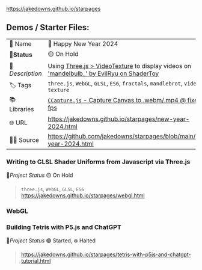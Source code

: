 https://jakedowns.github.io/starpages

## Demos / Starter Files:
| | |
|---|---|
| 👤 Name | 🎉 Happy New Year 2024 |
|🚦**Status** | 🟡 On Hold |
|🧾 *Description* | Using [Three.js > VideoTexture](https://threejs.org/docs/#api/en/textures/VideoTexture) to display videos on ['mandelbulb_' by EvilRyu on ShaderToy](https://www.shadertoy.com/view/MdXSWn) |
| 🏷️ Tags | `three.js`, `WebGL`, `GLSL`, `ES6`, `fractals`, `mandlebrot`, `video texture` |
| 📚 Libraries | [`CCapture.js` - Capture Canvas to .webm/.mp4 @ fixed fps](https://github.com/spite/ccapture.js/) | 
| 🌐 URL |  https://jakedowns.github.io/starpages/new-year-2024.html |
| 👨‍💻 Source | https://github.com/jakedowns/starpages/blob/main/new-year-2024.html | 

### Writing to GLSL Shader Uniforms from Javascript via Three.js
🚦*Project Status* 🟡 On Hold
> `three.js`, `WebGL`, `GLSL`, `ES6`
> https://jakedowns.github.io/starpages/webgl.html

### WebGL

### Building Tetris with P5.js and ChatGPT
🚦*Project Status* 🟢 Started, ❄️ Halted
> https://jakedowns.github.io/starpages/tetris-with-p5js-and-chatgpt-tutorial.html
